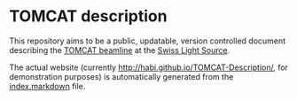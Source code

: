 # TOMCAT description

This repository aims to be a public, updatable, version controlled document describing the [TOMCAT beamline](http://psi.ch/sls/tomcat) at the [Swiss Light Source](http://psi.ch/sls).

The actual website (currently http://habi.github.io/TOMCAT-Description/, for demonstration purposes) is automatically generated from the [index.markdown](index.markdown) file.
